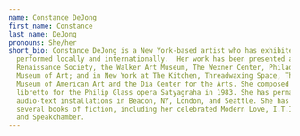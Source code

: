 ```yaml
---
name: Constance DeJong
first_name: Constance
last_name: DeJong
pronouns: She/her
short_bio: Constance DeJong is a New York-based artist who has exhibited and
  performed locally and internationally.  Her work has been presented at
  Renaissance Society, the Walker Art Museum, The Wexner Center, Philadelphia
  Museum of Art; and in New York at The Kitchen, Threadwaxing Space, The Whitney
  Museum of American Art and the Dia Center for the Arts. She composed the
  libretto for the Philip Glass opera Satyagraha in 1983. She has permanent
  audio-text installations in Beacon, NY, London, and Seattle. She has published
  several books of fiction, including her celebrated Modern Love, I.T.I.L.O.E,
  and Speakchamber.
---
```


